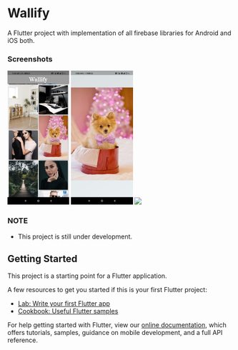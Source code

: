 # Wallify


A Flutter project with implementation of all firebase libraries for Android and iOS both.


### Screenshots

<img src="1.jpg" height="300em" /> <img src="2.jpg" height="300em" />
<img src="https://media.giphy.com/media/RlSiyaNTP86CaGZSYa/giphy.gif" height="300em" />


### NOTE

- This project is still under development.


## Getting Started

This project is a starting point for a Flutter application.

A few resources to get you started if this is your first Flutter project:

- [Lab: Write your first Flutter app](https://flutter.dev/docs/get-started/codelab)
- [Cookbook: Useful Flutter samples](https://flutter.dev/docs/cookbook)

For help getting started with Flutter, view our
[online documentation](https://flutter.dev/docs), which offers tutorials,
samples, guidance on mobile development, and a full API reference.
